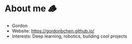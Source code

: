# About me 🪵
* Gordon
* Website: https://gordonbchen.github.io/
* Interests: Deep learning, robotics, building cool projects
